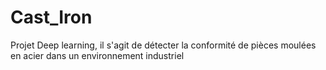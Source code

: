 # Cast_Iron
Projet Deep learning, il s'agit de détecter la conformité de pièces moulées en acier dans un environnement industriel 
